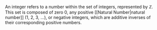 An integer refers to a number within the set of integers, represented by $\mathbb{Z}$. This set is composed of zero $0$, any positive [[Natural Number|natural number]] (1, 2, 3, ...), or negative integers, which are additive inverses of their corresponding positive numbers.